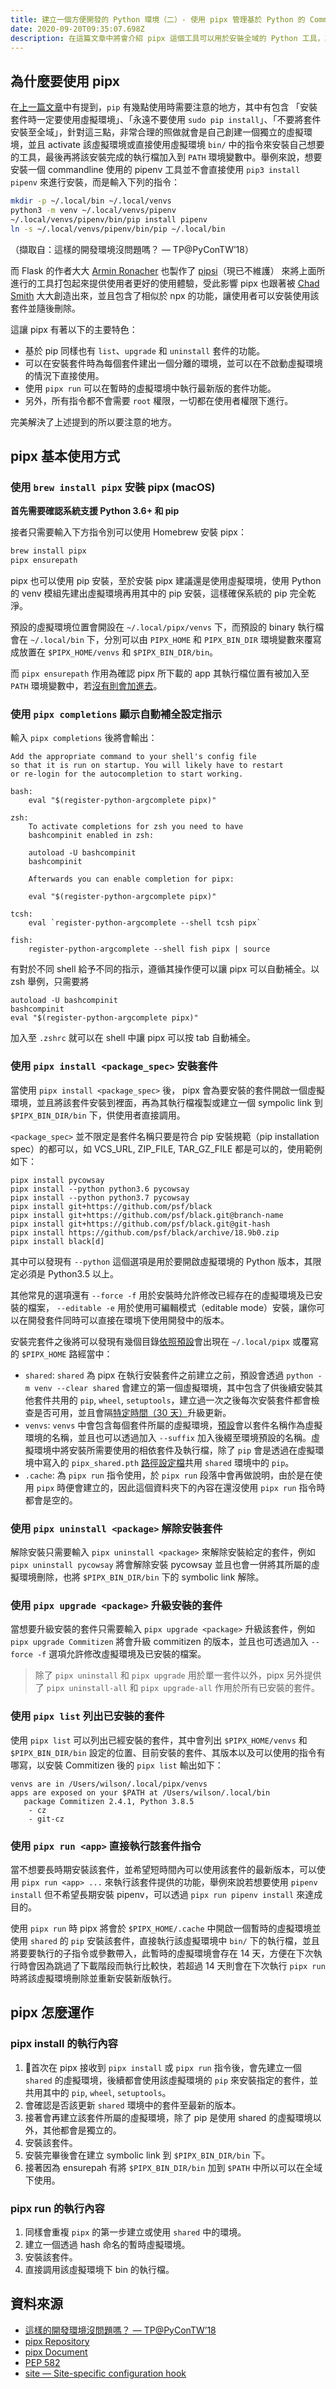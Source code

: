 ```yaml
---
title: 建立一個方便開發的 Python 環境（二）- 使用 pipx 管理基於 Python 的 Command-Line 工具
date: 2020-09-20T09:35:07.698Z
description: 在這篇文章中將會介紹 pipx 這個工具可以用於安裝全域的 Python 工具，其中也將會介紹使用 pipx 的方法，進而探究其中的運作原理。
---
```

## 為什麼要使用 pipx
在[上一篇文章](https://josix.tw/pip-porblems-and-current-stats/)中有提到，`pip` 有幾點使用時需要注意的地方，其中有包含 「安裝套件時一定要使用虛擬環境」、「永遠不要使用 `sudo pip install`」、「不要將套件安裝至全域」，針對這三點，非常合理的照做就會是自己創建一個獨立的虛擬環境，並且 activate 該虛擬環境或直接使用虛擬環境 `bin/` 中的指令來安裝自己想要的工具，最後再將該安裝完成的執行檔加入到 `PATH` 環境變數中。舉例來說，想要安裝一個 commandline 使用的 pipenv 工具並不會直接使用 `pip3 install pipenv` 來進行安裝，而是輸入下列的指令：
```bash
mkdir -p ~/.local/bin ~/.local/venvs
python3 -m venv ~/.local/venvs/pipenv
~/.local/venvs/pipenv/bin/pip install pipenv
ln -s ~/.local/venvs/pipenv/bin/pip ~/.local/bin
```
（擷取自：這樣的開發環境沒問題嗎？ — TP@PyConTW’18）

而 Flask 的作者大大 [Armin Ronacher](https://github.com/mitsuhiko) 也製作了 [pipsi](https://github.com/mitsuhiko/pipsi)（現已不維護） 來將上面所進行的工具打包起來提供使用者更好的使用體驗，受此影響 pipx 也跟著被 [Chad Smith](https://github.com/cs01/) 大大創造出來，並且包含了相似於 npx 的功能，讓使用者可以安裝使用該套件並隨後刪除。

這讓 pipx 有著以下的主要特色：
- 基於 pip 同樣也有 `list`、`upgrade` 和 `uninstall` 套件的功能。
- 可以在安裝套件時為每個套件建出一個分離的環境，並可以在不啟動虛擬環境的情況下直接使用。
- 使用 `pipx run` 可以在暫時的虛擬環境中執行最新版的套件功能。
- 另外，所有指令都不會需要 `root` 權限，一切都在使用者權限下進行。

完美解決了上述提到的所以要注意的地方。

## pipx 基本使用方式

### 使用 `brew install pipx` 安裝 pipx (macOS)

**首先需要確認系統支援 Python 3.6+ 和 pip**

接者只需要輸入下方指令別可以使用 Homebrew 安裝 pipx：
```bash
brew install pipx
pipx ensurepath
```

pipx 也可以使用 pip 安裝，至於安裝 pipx 建議還是使用虛擬環境，使用 Python 的 venv 模組先建出虛擬環境再用其中的 pip 安裝，這樣確保系統的 pip 完全乾淨。

預設的虛擬環境位置會開設在 `~/.local/pipx/venvs` 下，而預設的 binary 執行檔會在 `~/.local/bin` 下，分別可以由 `PIPX_HOME` 和 `PIPX_BIN_DIR` 環境變數來覆寫成放置在 `$PIPX_HOME/venvs` 和 `$PIPX_BIN_DIR/bin`。

而 `pipx ensurepath` 作用為確認 pipx 所下載的 app 其執行檔位置有被加入至 `PATH` 環境變數中，若[沒有則會加進去](https://github.com/pipxproject/pipx/blob/master/src/pipx/commands/ensure_path.py#L61)。

### 使用 `pipx completions` 顯示自動補全設定指示
輸入 `pipx completions` 後將會輸出：
```
Add the appropriate command to your shell's config file
so that it is run on startup. You will likely have to restart
or re-login for the autocompletion to start working.

bash:
    eval "$(register-python-argcomplete pipx)"

zsh:
    To activate completions for zsh you need to have
    bashcompinit enabled in zsh:

    autoload -U bashcompinit
    bashcompinit

    Afterwards you can enable completion for pipx:

    eval "$(register-python-argcomplete pipx)"

tcsh:
    eval `register-python-argcomplete --shell tcsh pipx`

fish:
    register-python-argcomplete --shell fish pipx | source
```
有對於不同 shell 給予不同的指示，遵循其操作便可以讓 pipx 可以自動補全。以 zsh 舉例，只需要將
```
autoload -U bashcompinit
bashcompinit
eval "$(register-python-argcomplete pipx)"
```
加入至 `.zshrc` 就可以在 shell 中讓 pipx 可以按 tab 自動補全。

### 使用 `pipx install <package_spec>` 安裝套件

當使用 `pipx install <package_spec>` 後， pipx 會為要安裝的套件開啟一個虛擬環境，並且將該套件安裝到裡面，再為其執行檔複製或建立一個 sympolic link 到 `$PIPX_BIN_DIR/bin` 下，供使用者直接調用。

`<package_spec>` 並不限定是套件名稱只要是符合 pip 安裝規範（pip installation spec）的都可以，如 VCS_URL, ZIP_FILE, TAR_GZ_FILE 都是可以的，使用範例如下：
```
pipx install pycowsay
pipx install --python python3.6 pycowsay
pipx install --python python3.7 pycowsay
pipx install git+https://github.com/psf/black
pipx install git+https://github.com/psf/black.git@branch-name
pipx install git+https://github.com/psf/black.git@git-hash
pipx install https://github.com/psf/black/archive/18.9b0.zip
pipx install black[d]
```
其中可以發現有 `--python` 這個選項是用於要開啟虛擬環境的 Python 版本，其限定必須是 Python3.5 以上。

其他常見的選項還有 `--force -f` 用於安裝時允許修改已經存在的虛擬環境及已安裝的檔案， `--editable -e` 用於使用可編輯模式（editable mode）安裝，讓你可以在開發套件同時可以直接在環境下使用開發中的版本。

安裝完套件之後將可以發現有幾個目錄[依照預設](https://github.com/pipxproject/pipx/blob/master/src/pipx/constants.py#L6)會出現在 `~/.local/pipx` 或覆寫的 `$PIPX_HOME` 路經當中：
- `shared`: `shared` 為 pipx 在執行安裝套件之前建立之前，預設會透過 `python -m venv --clear shared` 會建立的第一個虛擬環境，其中包含了供後續安裝其他套件共用的 `pip`, `wheel`, `setuptools`，建立過一次之後每次安裝套件都會檢查是否可用，並且會隔[特定時間（30 天）](https://github.com/pipxproject/pipx/blob/master/src/pipx/shared_libs.py#L45)升級更新。
- `venvs`: `venvs` 中會包含每個套件所屬的虛擬環境，[預設](https://github.com/pipxproject/pipx/blob/master/src/pipx/venv.py#L136)會以套件名稱作為虛擬環境的名稱，並且也可以透過加入 `--suffix` 加入後綴至環境預設的名稱。虛擬環境中將安裝所需要使用的相依套件及執行檔，除了 `pip` 會是透過在虛擬環境中寫入的 `pipx_shared.pth` [路徑設定檔](https://docs.python.org/3/library/site.html)共用 `shared` 環境中的 `pip`。
- `.cache`: 為 `pipx run` 指令使用，於 `pipx run` 段落中會再做說明，由於是在使用 `pipx` 時便會建立的，因此這個資料夾下的內容在還沒使用 `pipx run` 指令時都會是空的。


### 使用 `pipx uninstall <package>` 解除安裝套件
解除安裝只需要輸入 `pipx uninstall <package>` 來解除安裝給定的套件，例如
`pipx uninstall pycowsay` 將會解除安裝 pycowsay 並且也會一併將其所屬的虛擬環境刪除，也將 `$PIPX_BIN_DIR/bin` 下的 symbolic link 解除。

### 使用 `pipx upgrade <package>` 升級安裝的套件
當想要升級安裝的套件只需要輸入 `pipx upgrade <package>` 升級該套件，例如 `pipx upgrade Commitizen` 將會升級 commitizen 的版本，並且也可透過加入 `--force -f` 選項允許修改虛擬環境及已安裝的檔案。

> 除了 `pipx uninstall` 和 `pipx upgrade` 用於單一套件以外，pipx 另外提供了 `pipx uninstall-all` 和 `pipx upgrade-all` 作用於所有已安裝的套件。

### 使用 `pipx list` 列出已安裝的套件
使用 `pipx list` 可以列出已經安裝的套件，其中會列出 `$PIPX_HOME/venvs` 和 `$PIPX_BIN_DIR/bin` 設定的位置、目前安裝的套件、其版本以及可以使用的指令有哪寫，以安裝 Commitizen 後的 `pipx list` 輸出如下：

```
venvs are in /Users/wilson/.local/pipx/venvs
apps are exposed on your $PATH at /Users/wilson/.local/bin
   package Commitizen 2.4.1, Python 3.8.5
    - cz
    - git-cz
```

### 使用 `pipx run <app>` 直接執行該套件指令
當不想要長時期安裝該套件，並希望短時間內可以使用該套件的最新版本，可以使用 `pipx run <app> ...` 來執行該套件提供的功能，舉例來說若想要使用 `pipenv install` 但不希望長期安裝 pipenv，可以透過 `pipx run pipenv install` 來達成目的。

使用 `pipx run` 時 pipx 將會於 `$PIPX_HOME/.cache` 中開啟一個暫時的虛擬環境並使用 `shared` 的 `pip` 安裝該套件，直接執行該虛擬環境中 `bin/` 下的執行檔，並且將要要執行的子指令或參數帶入，此暫時的虛擬環境會存在 14 天，方便在下次執行時會因為跳過了下載階段而執行比較快，若超過 14 天則會在下次執行 `pipx run` 時將該虛擬環境刪除並重新安裝新版執行。

## pipx 怎麼運作

### pipx install 的執行內容

1. 首次在 pipx 接收到 `pipx install` 或 `pipx run` 指令後，會先建立一個 `shared` 的虛擬環境，後續都會使用該虛擬環境的 `pip` 來安裝指定的套件，並共用其中的 `pip`, `wheel`, `setuptools`。
2. 會確認是否該更新 `shared` 環境中的套件至最新的版本。
3. 接著會再建立該套件所屬的虛擬環境，除了 pip 是使用 shared 的虛擬環境以外，其他都會是獨立的。
4. 安裝該套件。
5. 安裝完畢後會在建立 symbolic link 到 `$PIPX_BIN_DIR/bin` 下。
6. 接著因為 ensurepah 有將 `$PIPX_BIN_DIR/bin` 加到 `$PATH` 中所以可以在全域下使用。

### pipx run 的執行內容

1. 同樣會重複 `pipx` 的第一步建立或使用 `shared` 中的環境。
2. 建立一個透過 hash 命名的暫時虛擬環境。
3. 安裝該套件。
4. 直接調用該虛擬環境下 bin 的執行檔。


## 資料來源
- [這樣的開發環境沒問題嗎？ — TP@PyConTW’18](https://speakerdeck.com/uranusjr/zhe-yang-de-kai-fa-huan-jing-mei-wen-ti-ma?slide=31)
- [pipx Repository](https://github.com/pipxproject/pipx)
- [pipx Document](https://pipxproject.github.io/pipx/)
- [PEP 582](https://www.python.org/dev/peps/pep-0582/)
- [site — Site-specific configuration hook](https://docs.python.org/3/library/site.html)